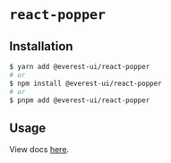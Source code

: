 # `react-popper`

## Installation

```sh
$ yarn add @everest-ui/react-popper
# or
$ npm install @everest-ui/react-popper
# or
$ pnpm add @everest-ui/react-popper
```

## Usage

View docs [here](https://radix-ui.com/primitives/docs/components/collapsible).